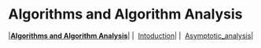 # Algorithms and Algorithm Analysis

|[**Algorithms and Algorithm Analysis**](https://github.com/CMPS-6100/notebooks/tree/main/02-Algorithms)|
|&nbsp;&nbsp;[Intoduction](https://nbviewer.jupyter.org/github/CMPS-6100/notebooks/blob/main/02-Algorithms/02-intoduction.ipynb?flush_cache=True)|
|&nbsp;&nbsp;[Asymptotic_analysis](https://nbviewer.jupyter.org/github/CMPS-6100/notebooks/blob/main/02-Algorithms/03-asymptotic_analysis.ipynb?flush_cache=True)|